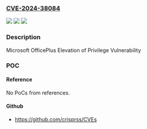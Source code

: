 ### [CVE-2024-38084](https://cve.mitre.org/cgi-bin/cvename.cgi?name=CVE-2024-38084)
![](https://img.shields.io/static/v1?label=Product&message=Microsoft%20OfficePLUS&color=blue)
![](https://img.shields.io/static/v1?label=Version&message=1.0%3C%203.2.0.27546%20&color=brighgreen)
![](https://img.shields.io/static/v1?label=Vulnerability&message=CWE-59%3A%20Improper%20Link%20Resolution%20Before%20File%20Access%20('Link%20Following')&color=brighgreen)

### Description

Microsoft OfficePlus Elevation of Privilege Vulnerability

### POC

#### Reference
No PoCs from references.

#### Github
- https://github.com/crisprss/CVEs

